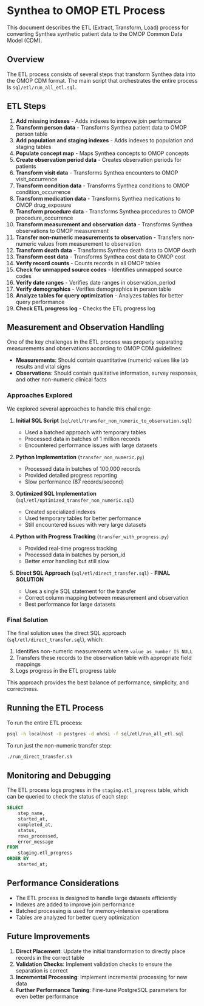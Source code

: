 # Synthea to OMOP ETL Process

This document describes the ETL (Extract, Transform, Load) process for converting Synthea synthetic patient data to the OMOP Common Data Model (CDM).

## Overview

The ETL process consists of several steps that transform Synthea data into the OMOP CDM format. The main script that orchestrates the entire process is `sql/etl/run_all_etl.sql`.

## ETL Steps

1. **Add missing indexes** - Adds indexes to improve join performance
2. **Transform person data** - Transforms Synthea patient data to OMOP person table
3. **Add population and staging indexes** - Adds indexes to population and staging tables
4. **Populate concept map** - Maps Synthea concepts to OMOP concepts
5. **Create observation period data** - Creates observation periods for patients
6. **Transform visit data** - Transforms Synthea encounters to OMOP visit_occurrence
7. **Transform condition data** - Transforms Synthea conditions to OMOP condition_occurrence
8. **Transform medication data** - Transforms Synthea medications to OMOP drug_exposure
9. **Transform procedure data** - Transforms Synthea procedures to OMOP procedure_occurrence
10. **Transform measurement and observation data** - Transforms Synthea observations to OMOP measurement
11. **Transfer non-numeric measurements to observation** - Transfers non-numeric values from measurement to observation
12. **Transform death data** - Transforms Synthea death data to OMOP death
13. **Transform cost data** - Transforms Synthea cost data to OMOP cost
14. **Verify record counts** - Counts records in all OMOP tables
15. **Check for unmapped source codes** - Identifies unmapped source codes
16. **Verify date ranges** - Verifies date ranges in observation_period
17. **Verify demographics** - Verifies demographics in person table
18. **Analyze tables for query optimization** - Analyzes tables for better query performance
19. **Check ETL progress log** - Checks the ETL progress log

## Measurement and Observation Handling

One of the key challenges in the ETL process was properly separating measurements and observations according to OMOP CDM guidelines:

- **Measurements**: Should contain quantitative (numeric) values like lab results and vital signs
- **Observations**: Should contain qualitative information, survey responses, and other non-numeric clinical facts

### Approaches Explored

We explored several approaches to handle this challenge:

1. **Initial SQL Script** (`sql/etl/transfer_non_numeric_to_observation.sql`)
   - Used a batched approach with temporary tables
   - Processed data in batches of 1 million records
   - Encountered performance issues with large datasets

2. **Python Implementation** (`transfer_non_numeric.py`)
   - Processed data in batches of 100,000 records
   - Provided detailed progress reporting
   - Slow performance (87 records/second)

3. **Optimized SQL Implementation** (`sql/etl/optimized_transfer_non_numeric.sql`)
   - Created specialized indexes
   - Used temporary tables for better performance
   - Still encountered issues with very large datasets

4. **Python with Progress Tracking** (`transfer_with_progress.py`)
   - Provided real-time progress tracking
   - Processed data in batches by person_id
   - Better error handling but still slow

5. **Direct SQL Approach** (`sql/etl/direct_transfer.sql`) - **FINAL SOLUTION**
   - Uses a single SQL statement for the transfer
   - Correct column mapping between measurement and observation
   - Best performance for large datasets

### Final Solution

The final solution uses the direct SQL approach (`sql/etl/direct_transfer.sql`), which:

1. Identifies non-numeric measurements where `value_as_number IS NULL`
2. Transfers these records to the observation table with appropriate field mappings
3. Logs progress in the ETL progress table

This approach provides the best balance of performance, simplicity, and correctness.

## Running the ETL Process

To run the entire ETL process:

```bash
psql -h localhost -U postgres -d ohdsi -f sql/etl/run_all_etl.sql
```

To run just the non-numeric transfer step:

```bash
./run_direct_transfer.sh
```

## Monitoring and Debugging

The ETL process logs progress in the `staging.etl_progress` table, which can be queried to check the status of each step:

```sql
SELECT 
    step_name, 
    started_at, 
    completed_at, 
    status, 
    rows_processed, 
    error_message
FROM 
    staging.etl_progress
ORDER BY 
    started_at;
```

## Performance Considerations

- The ETL process is designed to handle large datasets efficiently
- Indexes are added to improve join performance
- Batched processing is used for memory-intensive operations
- Tables are analyzed for better query optimization

## Future Improvements

1. **Direct Placement**: Update the initial transformation to directly place records in the correct table
2. **Validation Checks**: Implement validation checks to ensure the separation is correct
3. **Incremental Processing**: Implement incremental processing for new data
4. **Further Performance Tuning**: Fine-tune PostgreSQL parameters for even better performance
